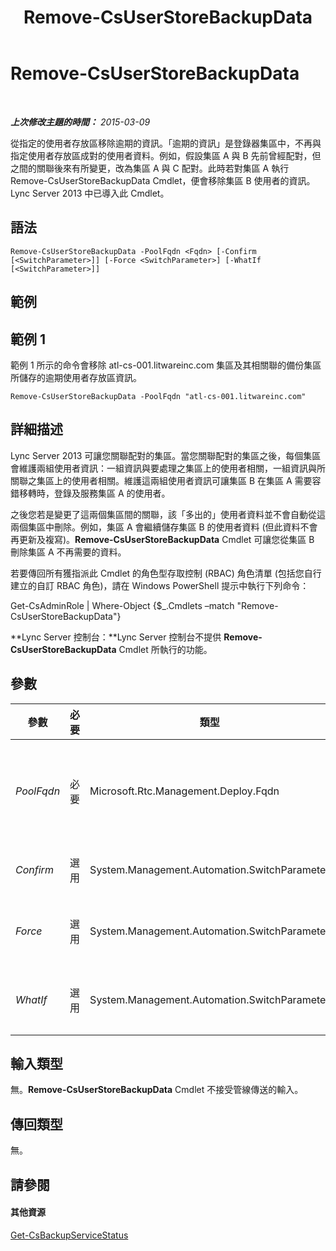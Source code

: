 ﻿---
title: Remove-CsUserStoreBackupData
TOCTitle: Remove-CsUserStoreBackupData
ms:assetid: 71c8e8ee-61c7-4737-bdac-8cfc80bac126
ms:mtpsurl: https://technet.microsoft.com/zh-tw/library/JJ205003(v=OCS.15)
ms:contentKeyID: 49291289
ms.date: 08/10/2015
mtps_version: v=OCS.15
ms.translationtype: HT
---

# Remove-CsUserStoreBackupData

 

_**上次修改主題的時間：** 2015-03-09_

從指定的使用者存放區移除逾期的資訊。「逾期的資訊」是登錄器集區中，不再與指定使用者存放區成對的使用者資料。例如，假設集區 A 與 B 先前曾經配對，但之間的關聯後來有所變更，改為集區 A 與 C 配對。此時若對集區 A 執行 Remove-CsUserStoreBackupData Cmdlet，便會移除集區 B 使用者的資訊。Lync Server 2013 中已導入此 Cmdlet。

## 語法

    Remove-CsUserStoreBackupData -PoolFqdn <Fqdn> [-Confirm [<SwitchParameter>]] [-Force <SwitchParameter>] [-WhatIf [<SwitchParameter>]]

## 範例

## 範例 1

範例 1 所示的命令會移除 atl-cs-001.litwareinc.com 集區及其相關聯的備份集區所儲存的逾期使用者存放區資訊。

    Remove-CsUserStoreBackupData -PoolFqdn "atl-cs-001.litwareinc.com"

## 詳細描述

Lync Server 2013 可讓您關聯配對的集區。當您關聯配對的集區之後，每個集區會維護兩組使用者資訊：一組資訊與要處理之集區上的使用者相關，一組資訊與所關聯之集區上的使用者相關。維護這兩組使用者資訊可讓集區 B 在集區 A 需要容錯移轉時，登錄及服務集區 A 的使用者。

之後您若是變更了這兩個集區間的關聯，該「多出的」使用者資料並不會自動從這兩個集區中刪除。例如，集區 A 會繼續儲存集區 B 的使用者資料 (但此資料不會再更新及複寫)。**Remove-CsUserStoreBackupData** Cmdlet 可讓您從集區 B 刪除集區 A 不再需要的資料。

若要傳回所有獲指派此 Cmdlet 的角色型存取控制 (RBAC) 角色清單 (包括您自行建立的自訂 RBAC 角色)，請在 Windows PowerShell 提示中執行下列命令：

Get-CsAdminRole | Where-Object {$\_.Cmdlets –match "Remove-CsUserStoreBackupData"}

**Lync Server 控制台：**Lync Server 控制台不提供 **Remove-CsUserStoreBackupData** Cmdlet 所執行的功能。

## 參數


<table>
<colgroup>
<col style="width: 25%" />
<col style="width: 25%" />
<col style="width: 25%" />
<col style="width: 25%" />
</colgroup>
<thead>
<tr class="header">
<th>參數</th>
<th>必要</th>
<th>類型</th>
<th>說明</th>
</tr>
</thead>
<tbody>
<tr class="odd">
<td><p><em>PoolFqdn</em></p></td>
<td><p>必要</p></td>
<td><p>Microsoft.Rtc.Management.Deploy.Fqdn</p></td>
<td><p>應移除「逾期」使用者資訊之集區的完整網域名稱。例如：</p>
<p>–PoolFqdn &quot;atl-cs-001.litwareinc.com&quot;</p></td>
</tr>
<tr class="even">
<td><p><em>Confirm</em></p></td>
<td><p>選用</p></td>
<td><p>System.Management.Automation.SwitchParameter</p></td>
<td><p>執行命令前先要求您確認。</p></td>
</tr>
<tr class="odd">
<td><p><em>Force</em></p></td>
<td><p>選用</p></td>
<td><p>System.Management.Automation.SwitchParameter</p></td>
<td><p>隱藏執行命令時可能發生的任何非嚴重錯誤訊息。</p></td>
</tr>
<tr class="even">
<td><p><em>WhatIf</em></p></td>
<td><p>選用</p></td>
<td><p>System.Management.Automation.SwitchParameter</p></td>
<td><p>描述執行命令後的結果，但無須實際執行命令。</p></td>
</tr>
</tbody>
</table>


## 輸入類型

無。**Remove-CsUserStoreBackupData** Cmdlet 不接受管線傳送的輸入。

## 傳回類型

無。

## 請參閱

#### 其他資源

[Get-CsBackupServiceStatus](get-csbackupservicestatus.md)

